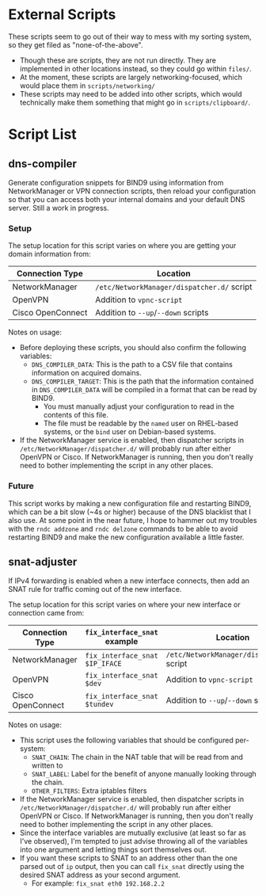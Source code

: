 
# External Scripts

These scripts seem to go out of their way to mess with my sorting system, so they get filed as "none-of-the-above".

* Though these are scripts, they are not run directly. They are implemented in other locations instead, so they could go within `files/`.
* At the moment, these scripts are largely networking-focused, which would place them in `scripts/networking/`
* These scripts may need to be added into other scripts, which would technically make them something that might go in `scripts/clipboard/`.

# Script List

## dns-compiler

Generate configuration snippets for BIND9 using information from NetworkManager or VPN connection scripts, then reload your configuration so that you can access both your internal domains and your default DNS server. Still a work in progress.

### Setup

The setup location for this script varies on where you are getting your domain information from:

| Connection Type   | Location                                   |
|-------------------|--------------------------------------------|
| NetworkManager    | `/etc/NetworkManager/dispatcher.d/` script |
| OpenVPN           | Addition to `vpnc-script`                  |
| Cisco OpenConnect | Addition to `--up`/`--down` scripts        |

Notes on usage:

* Before deploying these scripts, you should also confirm the following variables:
  * `DNS_COMPILER_DATA`: This is the path to a CSV file that contains information on acquired domains.
  * `DNS_COMPILER_TARGET`: This is the path that the information contained in `DNS_COMPILER_DATA` will be compiled in a format that can be read by BIND9.
    * You must manually adjust your configuration to read in the contents of this file.
    * The file must be readable by the `named` user on RHEL-based systems, or the `bind` user on Debian-based systems.
* If the NetworkManager service is enabled, then dispatcher scripts in `/etc/NetworkManager/dispatcher.d/` will probably run after either OpenVPN or Cisco. If NetworkManager is running, then you don't really need to bother implementing the script in any other places.

### Future

This script works by making a new configuration file and restarting BIND9, which can be a bit slow (~4s or higher) because of the DNS blacklist that I also use. At some point in the near future, I hope to hammer out my troubles with the `rndc addzone` and `rndc delzone` commands to be able to avoid restarting BIND9 and make the new configuration available a little faster.

### 

## snat-adjuster

If IPv4 forwarding is enabled when a new interface connects, then add an SNAT rule for traffic coming out of the new interface.

The setup location for this script varies on where your new interface or connection came from:

| Connection Type   | `fix_interface_snat` example   | Location                                   |
|-------------------|--------------------------------|--------------------------------------------|
| NetworkManager    | `fix_interface_snat $IP_IFACE` | `/etc/NetworkManager/dispatcher.d/` script |
| OpenVPN           | `fix_interface_snat $dev`      | Addition to `vpnc-script`                  |
| Cisco OpenConnect | `fix_interface_snat $tundev`   | Addition to `--up`/`--down` scripts        |

Notes on usage:

* This script uses the following variables that should be configured per-system:
  * `SNAT_CHAIN`: The chain in the NAT table that will be read from and written to
  * `SNAT_LABEL`: Label for the benefit of anyone manually looking through the chain.
  * `OTHER_FILTERS`: Extra iptables filters
* If the NetworkManager service is enabled, then dispatcher scripts in `/etc/NetworkManager/dispatcher.d/` will probably run after either OpenVPN or Cisco. If NetworkManager is running, then you don't really need to bother implementing the script in any other places.
* Since the interface variables are mutually exclusive (at least so far as I've observed), I'm tempted to just advise throwing all of the variables into one argument and letting things sort themselves out.
* If you want these scripts to SNAT to an address other than the one parsed out of `ip` output, then you can call `fix_snat` directly using the desired SNAT address as your second argument.
  * For example: `fix_snat eth0 192.168.2.2`
